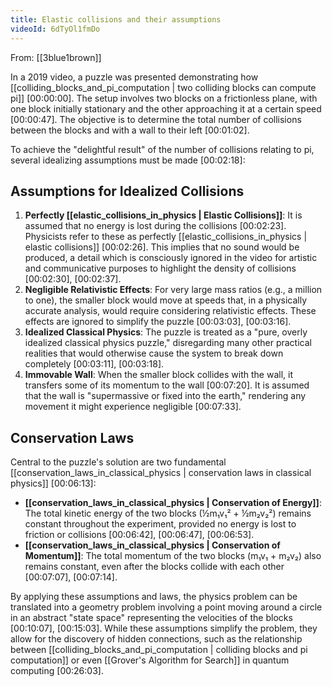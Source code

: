 ```yaml
---
title: Elastic collisions and their assumptions
videoId: 6dTyOl1fmDo
---
```


From: [[3blue1brown]] <br/> 

In a 2019 video, a puzzle was presented demonstrating how [[colliding_blocks_and_pi_computation | two colliding blocks can compute pi]] <a class="yt-timestamp" data-t="00:00:00">[00:00:00]</a>. The setup involves two blocks on a frictionless plane, with one block initially stationary and the other approaching it at a certain speed <a class="yt-timestamp" data-t="00:00:47">[00:00:47]</a>. The objective is to determine the total number of collisions between the blocks and with a wall to their left <a class="yt-timestamp" data-t="00:01:02">[00:01:02]</a>.

To achieve the "delightful result" of the number of collisions relating to pi, several idealizing assumptions must be made <a class="yt-timestamp" data-t="00:02:18">[00:02:18]</a>:

## Assumptions for Idealized Collisions

1.  **Perfectly [[elastic_collisions_in_physics | Elastic Collisions]]**: It is assumed that no energy is lost during the collisions <a class="yt-timestamp" data-t="00:02:23">[00:02:23]</a>. Physicists refer to these as perfectly [[elastic_collisions_in_physics | elastic collisions]] <a class="yt-timestamp" data-t="00:02:26">[00:02:26]</a>. This implies that no sound would be produced, a detail which is consciously ignored in the video for artistic and communicative purposes to highlight the density of collisions <a class="yt-timestamp" data-t="00:02:30">[00:02:30]</a>, <a class="yt-timestamp" data-t="00:02:37">[00:02:37]</a>.
2.  **Negligible Relativistic Effects**: For very large mass ratios (e.g., a million to one), the smaller block would move at speeds that, in a physically accurate analysis, would require considering relativistic effects. These effects are ignored to simplify the puzzle <a class="yt-timestamp" data-t="00:03:03">[00:03:03]</a>, <a class="yt-timestamp" data-t="00:03:16">[00:03:16]</a>.
3.  **Idealized Classical Physics**: The puzzle is treated as a "pure, overly idealized classical physics puzzle," disregarding many other practical realities that would otherwise cause the system to break down completely <a class="yt-timestamp" data-t="00:03:11">[00:03:11]</a>, <a class="yt-timestamp" data-t="00:03:18">[00:03:18]</a>.
4.  **Immovable Wall**: When the smaller block collides with the wall, it transfers some of its momentum to the wall <a class="yt-timestamp" data-t="00:07:20">[00:07:20]</a>. It is assumed that the wall is "supermassive or fixed into the earth," rendering any movement it might experience negligible <a class="yt-timestamp" data-t="00:07:33">[00:07:33]</a>.

## Conservation Laws

Central to the puzzle's solution are two fundamental [[conservation_laws_in_classical_physics | conservation laws in classical physics]] <a class="yt-timestamp" data-t="00:06:13">[00:06:13]</a>:

*   **[[conservation_laws_in_classical_physics | Conservation of Energy]]**: The total kinetic energy of the two blocks (½m₁v₁² + ½m₂v₂²) remains constant throughout the experiment, provided no energy is lost to friction or collisions <a class="yt-timestamp" data-t="00:06:42">[00:06:42]</a>, <a class="yt-timestamp" data-t="00:06:47">[00:06:47]</a>, <a class="yt-timestamp" data-t="00:06:53">[00:06:53]</a>.
*   **[[conservation_laws_in_classical_physics | Conservation of Momentum]]**: The total momentum of the two blocks (m₁v₁ + m₂v₂) also remains constant, even after the blocks collide with each other <a class="yt-timestamp" data-t="00:07:07">[00:07:07]</a>, <a class="yt-timestamp" data-t="00:07:14">[00:07:14]</a>.

By applying these assumptions and laws, the physics problem can be translated into a geometry problem involving a point moving around a circle in an abstract "state space" representing the velocities of the blocks <a class="yt-timestamp" data-t="00:10:07">[00:10:07]</a>, <a class="yt-timestamp" data-t="00:15:03">[00:15:03]</a>. While these assumptions simplify the problem, they allow for the discovery of hidden connections, such as the relationship between [[colliding_blocks_and_pi_computation | colliding blocks and pi computation]] or even [[Grover's Algorithm for Search]] in quantum computing <a class="yt-timestamp" data-t="00:26:03">[00:26:03]</a>.